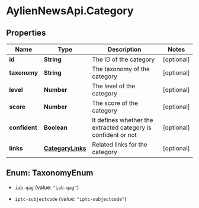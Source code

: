 # AylienNewsApi.Category

## Properties
Name | Type | Description | Notes
------------ | ------------- | ------------- | -------------
**id** | **String** | The ID of the category | [optional] 
**taxonomy** | **String** | The taxonomy of the category | [optional] 
**level** | **Number** | The level of the category | [optional] 
**score** | **Number** | The score of the category | [optional] 
**confident** | **Boolean** | It defines whether the extracted category is confident or not | [optional] 
**links** | [**CategoryLinks**](CategoryLinks.md) | Related links for the category | [optional] 


<a name="TaxonomyEnum"></a>
## Enum: TaxonomyEnum


* `iab-qag` (value: `"iab-qag"`)

* `iptc-subjectcode` (value: `"iptc-subjectcode"`)




